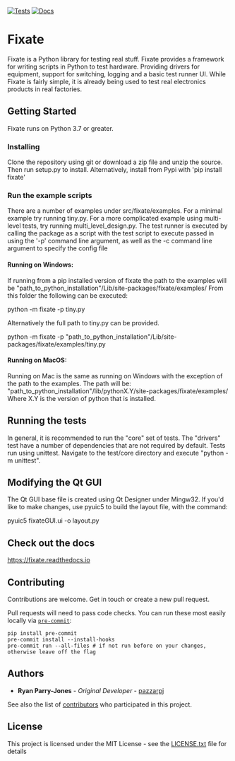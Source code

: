[![Tests](https://github.com/PyFixate/Fixate/actions/workflows/test.yml/badge.svg)](https://github.com/PyFixate/Fixate/actions/workflows/test.yml)
[![Docs](https://readthedocs.org/projects/fixate/badge/)](https://fixate.readthedocs.io/en/latest/?badge=latest)

# Fixate

Fixate is a Python library for testing real stuff.
Fixate provides a framework for writing scripts in Python to test hardware.
Providing drivers for equipment, support for switching, logging and a basic test runner UI.
While Fixate is fairly simple, it is already being used to test real electronics products in real factories.

## Getting Started

Fixate runs on Python 3.7 or greater.

### Installing

Clone the repository using git or download a zip file and unzip the source. Then run setup.py to install.
Alternatively, install from Pypi with 'pip install fixate'

### Run the example scripts

There are a number of examples under src/fixate/examples. For a minimal example try running tiny.py.
For a more complicated example using multi-level tests, try running multi_level_design.py.
The test runner is executed by calling the package as a script with the test script to execute passed in using the
'-p' command line argument, as well as the -c command line argument to specify the config file

#### Running on Windows:

If running from a pip installed version of fixate the path to the examples will be "path_to_python_installation"/Lib/site-packages/fixate/examples/ From this folder the following can be executed:

python -m fixate -p tiny.py

Alternatively the full path to tiny.py can be provided.

python -m fixate -p "path_to_python_installation"/Lib/site-packages/fixate/examples/tiny.py

#### Running on MacOS:

Running on Mac is the same as running on Windows with the exception of the path to the examples. The path will be: "path_to_python_installation"/lib/pythonX.Y/site-packages/fixate/examples/
Where X.Y is the version of python that is installed.

## Running the tests
In general, it is recommended to run the "core" set of tests.
The "drivers" test have a number of dependencies that are not required by default. Tests run using unittest.
Navigate to the test/core directory and execute "python -m unittest".

## Modifying the Qt GUI

The Qt GUI base file is created using Qt Designer under Mingw32.
If you'd like to make changes, use pyuic5 to build the layout file, with the command:

pyuic5 fixateGUI.ui -o layout.py


## Check out the docs

https://fixate.readthedocs.io

## Contributing

Contributions are welcome. Get in touch or create a new pull request.

Pull requests will need to pass code checks. You can run these most easily locally via [`pre-commit`](https://pre-commit.com/):

```
pip install pre-commit
pre-commit install --install-hooks 
pre-commit run --all-files # if not run before on your changes, otherwise leave off the flag
```


## Authors

* **Ryan Parry-Jones** - *Original Developer* - [pazzarpj](https://github.com/pazzarpj)

See also the list of [contributors](https://github.com/PyFixate/Fixate/contributors) who participated in this project.

## License

This project is licensed under the MIT License - see the [LICENSE.txt](LICENSE.txt) file for details
